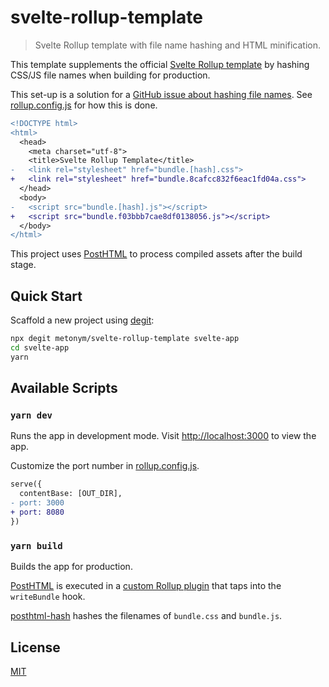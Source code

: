 # svelte-rollup-template

> Svelte Rollup template with file name hashing and HTML minification.

This template supplements the official [Svelte Rollup template](https://github.com/sveltejs/template) by hashing CSS/JS file names when building for production.

This set-up is a solution for a [GitHub issue about hashing file names](https://github.com/sveltejs/template/issues/39). See [rollup.config.js](rollup.config.js) for how this is done.

```diff
<!DOCTYPE html>
<html>
  <head>
    <meta charset="utf-8">
    <title>Svelte Rollup Template</title>
-   <link rel="stylesheet" href="bundle.[hash].css">
+   <link rel="stylesheet" href="bundle.8cafcc832f6eac1fd04a.css">
  </head>
  <body>
-   <script src="bundle.[hash].js"></script>
+   <script src="bundle.f03bbb7cae8df0138056.js"></script>
  </body>
</html>
```

This project uses [PostHTML](https://github.com/posthtml/posthtml) to process compiled assets after the build stage.

## Quick Start

Scaffold a new project using [degit](https://github.com/Rich-Harris/degit):

```bash
npx degit metonym/svelte-rollup-template svelte-app
cd svelte-app
yarn
```

## Available Scripts

### `yarn dev`

Runs the app in development mode. Visit [http://localhost:3000](http://localhost:3000) to view the app.

Customize the port number in [rollup.config.js](rollup.config.js#L47).

```diff
serve({
  contentBase: [OUT_DIR],
- port: 3000
+ port: 8080
})
```

### `yarn build`

Builds the app for production.

[PostHTML](https://github.com/posthtml/posthtml) is executed in a [custom Rollup plugin](rollup.config.js#L16) that taps into the `writeBundle` hook.

[posthtml-hash](https://github.com/posthtml/posthtml-hash) hashes the filenames of `bundle.css` and `bundle.js`.

## License

[MIT](LICENSE)
